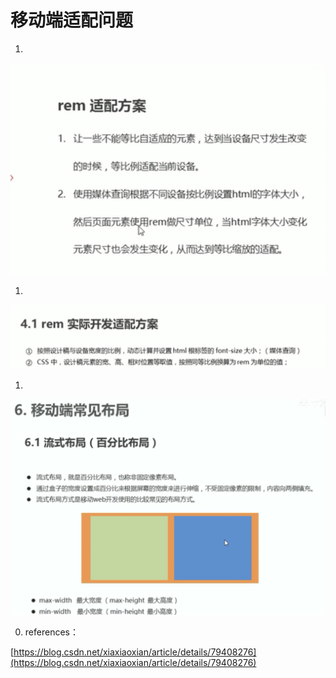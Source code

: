# 移动端适配问题

1. 

![Untitled](%E7%A7%BB%E5%8A%A8%E7%AB%AF%E9%80%82%E9%85%8D%E9%97%AE%E9%A2%98%20db39e92b48cc4f6dae1560361cbc4d8d/Untitled.png)

1. 

![Untitled](%E7%A7%BB%E5%8A%A8%E7%AB%AF%E9%80%82%E9%85%8D%E9%97%AE%E9%A2%98%20db39e92b48cc4f6dae1560361cbc4d8d/Untitled%201.png)

1. 

![Untitled](%E7%A7%BB%E5%8A%A8%E7%AB%AF%E9%80%82%E9%85%8D%E9%97%AE%E9%A2%98%20db39e92b48cc4f6dae1560361cbc4d8d/Untitled%202.png)

0. references：

[https://blog.csdn.net/xiaxiaoxian/article/details/79408276](https://blog.csdn.net/xiaxiaoxian/article/details/79408276)